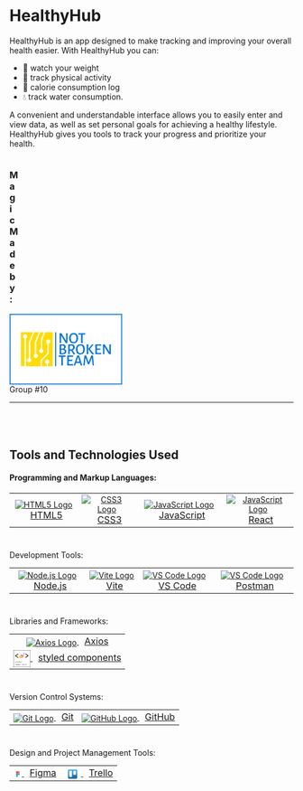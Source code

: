 # HealthyHub

HealthyHub is an app designed to make tracking and improving your overall health easier. With HealthyHub you can:
- :muscle: watch your weight
- :runner: track physical activity
- :apple: calorie consumption log
- :droplet: track water consumption.

A convenient and understandable interface allows you to easily enter and view data, as well as set personal goals for achieving a healthy lifestyle. HealthyHub gives you tools to track your progress and prioritize your health.

<div style="display: flex; flex-direction: column; ">
    <h3 style='margin-right:500px;'>Magic Made by:</h3>
    <img src="./public/img/not-broken-team-on-transparent-background.png" alt="Logo" width="200" />
</div>
Group #10

---
<h2 style="margin-top:80px">Tools and Technologies Used</h2>
<h4>Programming and Markup Languages:</h4>
<table align="center" style="margin-bottom:40px">
  <tr>
    <td align="center" style="border:none">
      <a href="https://developer.mozilla.org/en-US/docs/Web/Guide/HTML/HTML5">
          <img src="https://img.icons8.com/color/48/000000/html-5--v1.png" alt="HTML5 Logo" width="30" height="30" style="vertical-align: middle;">
          <span style="font-size:1.17em; margin-left:10px">HTML5</span>
      </a>
    </td>
    <td align="center" style="border:none">
      <a href="https://developer.mozilla.org/en-US/docs/Web/CSS">
          <img src="https://img.icons8.com/color/48/000000/css3.png" alt="CSS3 Logo" width="30" height="30" style="vertical-align: middle;">
          <span style="font-size:1.17em; margin-left:10px">CSS3</span>
      </a>
    </td>
    <td align="center" style="border:none">
      <a href="https://developer.mozilla.org/en-US/docs/Web/JavaScript">
          <img src="https://img.icons8.com/color/48/000000/javascript--v1.png" alt="JavaScript Logo" width="30" height="30" style="vertical-align: middle;">
          <span style="font-size:1.17em; margin-left:10px">JavaScript</span>
      </a>
    </td>
     </td>
       <td align="center" style="border:none">
      <a href="https://react.dev/">
          <img src="https://cdn.iconscout.com/icon/free/png-256/free-react-1-282599.png" alt="JavaScript Logo" width="30" height="30" style="vertical-align: middle;">
          <span style="font-size:1.17em; margin-left:10px">React</span>
      </a>
    </td>    
  </tr>
</table>
Development Tools:
<table align="center" style="margin-bottom:40px">
  <tr>
    <td align="center" style="border:none">
      <a href="https://nodejs.org/">
          <img src="https://img.icons8.com/color/48/000000/nodejs.png" alt="Node.js Logo" width="30" height="30" style="vertical-align: middle;">
          <span style="font-size:1.17em; margin-left:10px">Node.js</span>
      </a>
    </td>
    <td align="center" style="border:none">
      <a href="https://vitejs.dev/">
          <img src="https://vitejs.dev/logo.svg" alt="Vite Logo" width="30" height="30" style="vertical-align: middle;">
          <span style="font-size:1.17em; margin-left:10px">Vite</span>
      </a>
    </td>
    <td align="center" style="border:none">
      <a href="https://code.visualstudio.com/">
          <img src="https://cdn.icon-icons.com/icons2/2107/PNG/512/file_type_vscode_icon_130084.png" alt="VS Code Logo" width="30" height="30" style="vertical-align: middle;">
          <span style="font-size:1.17em; margin-left:10px">VS Code</span>
      </a>
    </td>
    <td align="center" style="border:none">
      <a href="https://code.visualstudio.com/">
          <img src="https://yt3.googleusercontent.com/X-rhKMndFm9hT9wIaJns1StBfGbFdLTkAROwm4UZ3n9ucrBky5CFIeeZhSszFXBgQjItzCD0SA=s900-c-k-c0x00ffffff-no-rj" alt="VS Code Logo" width="50" height="50" style="vertical-align: middle;">
          <span style="font-size:1.17em; margin-left:10px">Postman</span>
      </a>
    </td>
  </tr>
</table>
Libraries and Frameworks:
<table align="center" style="margin-bottom:40px">
  <tr>
    <td align="center" style="border:none">
      <a href="https://axios-http.com/">
          <img src="https://axios-http.com/assets/logo.svg" alt="Axios Logo" width="80" height="30" style="vertical-align: middle;">
          <span style="font-size:1.17em; margin-left:10px">Axios</span>
      </a>
    </td>
  </tr>
    <tr>
    <td align="center" style="border:none">
      <a href="https://styled-components.com/">
          <img src="./src/img/readme-img/styled-components.png" alt="styled components logo" width="30" height="30" style="vertical-align: middle;">
          <span style="font-size:1.17em; margin-left:10px">styled components</span>
      </a>
    </td>
  </tr>
</table>
Version Control Systems:
<table align="center" style="margin-bottom:40px">
  <tr>
    <td align="center" style="border:none">
      <a href="https://git-scm.com/">
          <img src="https://img.icons8.com/color/48/000000/git.png" alt="Git Logo" width="30" height="30" style="vertical-align: middle;">
          <span style="font-size:1.17em; margin-left:10px">Git</span>
      </a>
    </td>
    <td align="center" style="border:none">
      <a href="https://github.com/">
          <img src="https://img.icons8.com/color/48/000000/github--v1.png" alt="GitHub Logo" width="30" height="30" style="vertical-align: middle;">
          <span style="font-size:1.17em; margin-left:10px">GitHub</span>
      </a>
    </td>
  </tr>
</table>
Design and Project Management Tools:
<table align="center">
  <tr>
    <td align="center" style="border:none">
      <a href="https://www.figma.com/">
          <img src="./src/img/readme-img/figma.png" alt="Figma Logo" width="15"  style="vertical-align: middle;">
          <span style="font-size:1.17em; margin-left:10px">Figma</span>
      </a>
    </td>
    <td align="center" style="border:none">
      <a href="https://trello.com/">
          <img src="./src/img/readme-img/trello.jpg" alt="Trello Logo" width="30"  style="vertical-align: middle;">
          <span style="font-size:1.17em; margin-left:10px">Trello</span>
      </a>
    </td>
  </tr>
</table>

